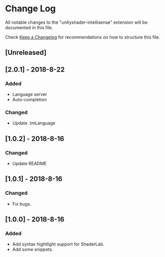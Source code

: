 # Change Log
All notable changes to the "unityshader-intellisense" extension will be documented in this file.

Check [Keep a Changelog](http://keepachangelog.com/) for recommendations on how to structure this file.

## [Unreleased]

## [2.0.1] - 2018-8-22
### Added
- Language server
- Auto-completion

### Changed
- Update .tmLanguage

## [1.0.2] - 2018-8-16
### Changed
- Update README

## [1.0.1] - 2018-8-16
### Changed
- Fix bugs.

## [1.0.0] - 2018-8-16
### Added
- Add syntax hightlight support for ShaderLab.
- Add some snippets.

